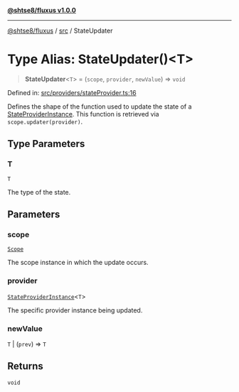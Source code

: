 [**@shtse8/fluxus v1.0.0**](../../README.md)

---

[@shtse8/fluxus](../../README.md) / [src](../README.md) / StateUpdater

# Type Alias: StateUpdater()\<T\>

> **StateUpdater**\<`T`\> = (`scope`, `provider`, `newValue`) => `void`

Defined in: [src/providers/stateProvider.ts:16](https://github.com/shtse8/fluxus/blob/4924e60e87ca8856c0bf61d7c46469f55d63d7b6/src/providers/stateProvider.ts#L16)

Defines the shape of the function used to update the state of a [StateProviderInstance](../interfaces/StateProviderInstance.md).
This function is retrieved via `scope.updater(provider)`.

## Type Parameters

### T

`T`

The type of the state.

## Parameters

### scope

[`Scope`](../classes/Scope.md)

The scope instance in which the update occurs.

### provider

[`StateProviderInstance`](../interfaces/StateProviderInstance.md)\<`T`\>

The specific provider instance being updated.

### newValue

`T` | (`prev`) => `T`

## Returns

`void`
